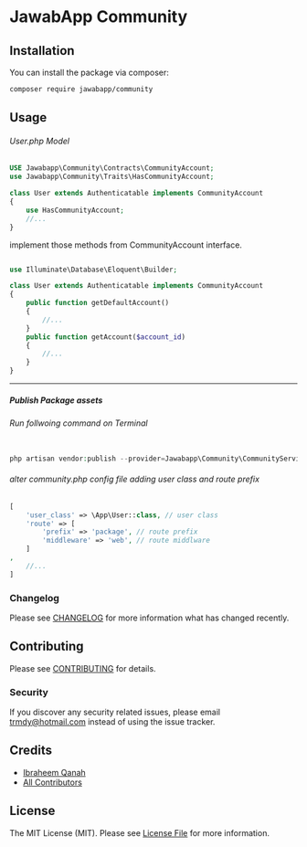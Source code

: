 # JawabApp Community

## Installation

You can install the package via composer:

```bash
composer require jawabapp/community
```

## Usage

###### User.php Model

```php
USE Jawabapp\Community\Contracts\CommunityAccount;
use Jawabapp\Community\Traits\HasCommunityAccount;

class User extends Authenticatable implements CommunityAccount
{
	use HasCommunityAccount;
	//...
}
```

implement those methods from CommunityAccount interface.

```php

use Illuminate\Database\Eloquent\Builder;

class User extends Authenticatable implements CommunityAccount
{
    public function getDefaultAccount()
    {
        //...
    }
    public function getAccount($account_id)
    {
        //...
    }
}
```

---

##### Publish Package assets

###### Run follwoing command on Terminal

```php

php artisan vendor:publish --provider=Jawabapp\Community\CommunityServiceProvider

```

###### alter community.php config file adding user class and route prefix

```php
[
    'user_class' => \App\User::class, // user class
    'route' => [
        'prefix' => 'package', // route prefix
        'middleware' => 'web', // route middlware
    ]
,
	//...
]
```

### Changelog

Please see [CHANGELOG](CHANGELOG.md) for more information what has changed recently.

## Contributing

Please see [CONTRIBUTING](CONTRIBUTING.md) for details.

### Security

If you discover any security related issues, please email trmdy@hotmail.com instead of using the issue tracker.

## Credits

- [Ibraheem Qanah](https://github.com/Qanah)
- [All Contributors](../../contributors)

## License

The MIT License (MIT). Please see [License File](LICENSE.md) for more information.
